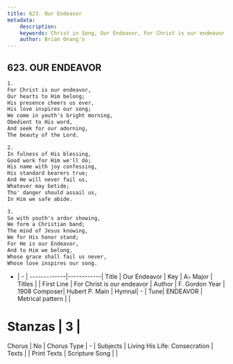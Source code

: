 ```yaml
---
title: 623. Our Endeavor
metadata:
    description: 
    keywords: Christ in Song, Our Endeavor, For Christ is our endeavor, 
    author: Brian Onang'o
---
```



## 623. OUR ENDEAVOR

```txt
1.
For Christ is our endeavor,
Our hearts to Him belong;
His presence cheers us ever,
His love inspires our song;
We come in youth's bright morning,
Obedient to His word,
And seek for our adorning,
The beauty of the Lord.

2.
In fulness of His blessing,
Good work for Him we'll do;
His name with joy confessing,
His standard bearers true;
And He will never fail us,
Whatever may betide;
Tho' danger should assail us,
In Him we safe abide.

3.
So with youth's ardor showing,
We form a Christian band;
The mind of Jesus knowing,
We for His honor stand;
For He is our Endeavor,
And to Him we belong,
Whose grace shall fail us never,
Whose love inspires our song.
```

- |   -  |
-------------|------------|
Title | Our Endeavor |
Key | A♭ Major |
Titles |  |
First Line | For Christ is our endeavor |
Author | F. Gordon
Year | 1908
Composer| Hubert P. Main |
Hymnal|  - |
Tune| ENDEAVOR |
Metrical pattern | |
# Stanzas | 3 |
Chorus | No |
Chorus Type | - |
Subjects | Living His Life: Consecration |
Texts |  |
Print Texts | 
Scripture Song |  |
  
